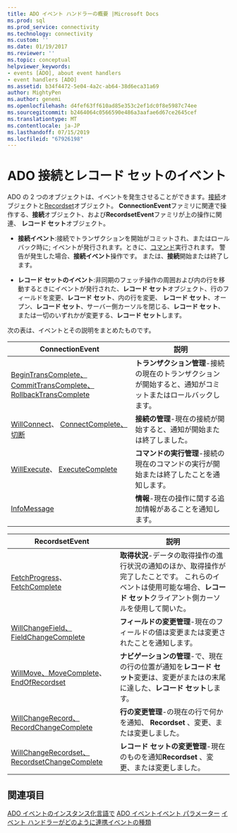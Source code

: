 ```yaml
---
title: ADO イベント ハンドラーの概要 |Microsoft Docs
ms.prod: sql
ms.prod_service: connectivity
ms.technology: connectivity
ms.custom: ''
ms.date: 01/19/2017
ms.reviewer: ''
ms.topic: conceptual
helpviewer_keywords:
- events [ADO], about event handlers
- event handlers [ADO]
ms.assetid: b34f4472-5e04-4a2c-ab64-38d6eca31a69
author: MightyPen
ms.author: genemi
ms.openlocfilehash: d4fef63ff610ad85e353c2ef1dc0f8e5987c74ee
ms.sourcegitcommit: b2464064c0566590e486a3aafae6d67ce2645cef
ms.translationtype: MT
ms.contentlocale: ja-JP
ms.lasthandoff: 07/15/2019
ms.locfileid: "67926198"
---
```

# <a name="ado-connection-and-recordset-events"></a>ADO 接続とレコード セットのイベント
ADO の 2 つのオブジェクトは、イベントを発生させることができます。[接続](../../../ado/reference/ado-api/connection-object-ado.md)オブジェクトと[Recordset](../../../ado/reference/ado-api/recordset-object-ado.md)オブジェクト。 **ConnectionEvent**ファミリに関連で操作する、**接続**オブジェクト、および**RecordsetEvent**ファミリが上の操作に関連、 **レコード セット**オブジェクト。

-   **接続イベント**:接続でトランザクションを開始がコミットされ、またはロールバック時に; イベントが発行されます。ときに、[コマンド](../../../ado/reference/ado-api/command-object-ado.md)実行されます。 警告が発生した場合、**接続イベント**操作です。 または、**接続**開始または終了します。

-   **レコード セットのイベント**:非同期のフェッチ操作の周囲および内の行を移動するときにイベントが発行された、**レコード セット**オブジェクト、行のフィールドを変更、**レコード セット**、内の行を変更、 **レコード セット**、オープン、**レコード セット**、サーバー側カーソルを閉じる、**レコード セット**、または一切のいずれかが変更する、**レコード セット**します。

 次の表は、イベントとその説明をまとめたものです。

|ConnectionEvent|説明|
|---------------------|-----------------|
|[BeginTransComplete、CommitTransComplete、RollbackTransComplete](../../../ado/reference/ado-api/begintranscomplete-committranscomplete-and-rollbacktranscomplete-events-ado.md)|**トランザクション管理**-接続の現在のトランザクションが開始すると、通知がコミットまたはロールバックします。|
|[WillConnect](../../../ado/reference/ado-api/willconnect-event-ado.md)、 [ConnectComplete、切断](../../../ado/reference/ado-api/connectcomplete-and-disconnect-events-ado.md)|**接続の管理**-現在の接続が開始すると、通知が開始または終了しました。|
|[WillExecute](../../../ado/reference/ado-api/willexecute-event-ado.md)、 [ExecuteComplete](../../../ado/reference/ado-api/executecomplete-event-ado.md)|**コマンドの実行管理**-接続の現在のコマンドの実行が開始または終了したことを通知します。|
|[InfoMessage](../../../ado/reference/ado-api/infomessage-event-ado.md)|**情報**-現在の操作に関する追加情報があることを通知します。|

|RecordsetEvent|説明|
|--------------------|-----------------|
|[FetchProgress](../../../ado/reference/ado-api/fetchprogress-event-ado.md)、 [FetchComplete](../../../ado/reference/ado-api/fetchcomplete-event-ado.md)|**取得状況**-データの取得操作の進行状況の通知のほか、取得操作が完了したことです。 これらのイベントは使用可能な場合、**レコード セット**クライアント側カーソルを使用して開いた。|
|[WillChangeField、FieldChangeComplete](../../../ado/reference/ado-api/willchangefield-and-fieldchangecomplete-events-ado.md)|**フィールドの変更管理**-現在のフィールドの値は変更または変更されたことを通知します。|
|[WillMove、MoveComplete](../../../ado/reference/ado-api/willmove-and-movecomplete-events-ado.md)、 [EndOfRecordset](../../../ado/reference/ado-api/endofrecordset-event-ado.md)|**ナビゲーションの管理**-で、現在の行の位置が通知を**レコード セット**変更は、変更がまたはの末尾に達した、**レコード セット**します。|
|[WillChangeRecord、RecordChangeComplete](../../../ado/reference/ado-api/willchangerecord-and-recordchangecomplete-events-ado.md)|**行の変更管理**-の現在の行で何かを通知、 **Recordset** 、変更、または変更しました。|
|[WillChangeRecordset、RecordsetChangeComplete](../../../ado/reference/ado-api/willchangerecordset-and-recordsetchangecomplete-events-ado.md)|**レコード セットの変更管理**-現在のものを通知**Recordset** 、変更、または変更しました。|

## <a name="see-also"></a>関連項目
 [ADO イベントのインスタンス化言語で](../../../ado/guide/data/ado-event-instantiation-by-language.md) [ADO イベント](../../../ado/reference/ado-api/ado-events.md)[イベント パラメーター](../../../ado/guide/data/event-parameters.md) [イベント ハンドラーがどのように連携](../../../ado/guide/data/how-event-handlers-work-together.md)[イベントの種類](../../../ado/guide/data/types-of-events.md)

